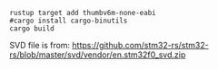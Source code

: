 ```
rustup target add thumbv6m-none-eabi
#cargo install cargo-binutils
cargo build
```

SVD file is from:
https://github.com/stm32-rs/stm32-rs/blob/master/svd/vendor/en.stm32f0_svd.zip
